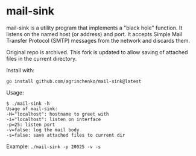 # mail-sink

mail-sink is a utility program that implements a "black hole" function.
It listens on the named host (or address) and port.
It accepts Simple Mail Transfer Protocol (SMTP) messages from the network and discards them.

Original repo is archived.
This fork is updated to allow saving of attached files in the current directory.

Install with:

    go install github.com/agrinchenko/mail-sink@latest

Usage:

    $ ./mail-sink -h
    Usage of mail-sink:
    -H="localhost": hostname to greet with
    -i="localhost": listen on interface
    -p=25: listen port
    -v=false: log the mail body
    -s=false: save attached files to current dir

Example: `./mail-sink -p 20025 -v -s`

